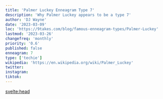 ```yaml
---
title: 'Palmer Luckey Enneagram Type 7'
description: 'Why Palmer Luckey appears to be a type 7'
author: 'DJ Wayne'
date: '2023-03-09'
loc: 'https://9takes.com/blog/famous-enneagram-types/Palmer-Luckey'
lastmod: '2023-03-26'
changefreq: 'monthly'
priority: '0.6'
published: false
enneagram: 7
type: ['techie']
wikipedia: 'https://en.wikipedia.org/wiki/Palmer_Luckey'
twitter:
instagram:
tiktok:
---
```


<svelte:head>

  <!-- <meta property="og:image" content="https://9takes.com/types/7s/Miley-Cyrus.webp" /> -->
  <link rel="canonical" href="https://9takes.com/blog/famous-enneagram-types/Palmer-Luckey">
</svelte:head>
<!-- <script>
	import  PopCard  from "../../../lib/components/atoms/PopCard.svelte";
</script>
<div
	style="display: flex;
    justify-content: center;
    margin: 1rem 0;
	"
>
	<PopCard
		image={`/types/7s/${'Miley-Cyrus'}.webp`}
		showIcon={false}
		text="Miley Cyrus"
		subtext=""
	/>
</div> -->
